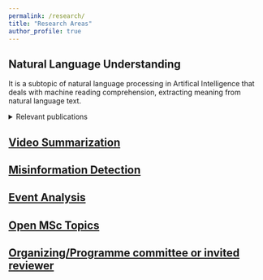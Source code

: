 ```yaml
---
permalink: /research/
title: "Research Areas"
author_profile: true
---
```


## Natural Language Understanding

It is a subtopic of natural language processing in Artifical Intelligence that deals with machine reading comprehension, extracting meaning from natural language text. 
<details>
<summary>Relevant publications</summary>

<p>Hakimov, S. (2019).  Learning Multilingual Semantic Parsers for Question Answering over Linked Data. A comparison of neural and probabilistic graphical model architectures. Bielefeld University, Germany (Doctoral Dissertation)<a href="https://pub.uni-bielefeld.de/download/2935619/2935620/Sherzod_Hakimov_PhD_Dissertation.pdf"><b>PDF</b></a></p>

Hakimov, S. , Jebbara, S., Cimiano, P. (2019).  Evaluating Architectural Choices for Deep Learning Approaches for Question Answering over Knowledge Bases.  In Proceedings of the 13th International Semantic Computing Conference (ICSC)
[Paper](https://pub.uni-bielefeld.de/download/2933089/2933090/hakimov_jebbara_cimiano_paper_38.pdf)

Ell B, Hakimov, S. , Braukmann, P., Cazzoli, L., Kaupmann, F., Mancino, A., Altaf Memon, J., Rother, K., Saini, A., Cimiano, P. (2017).  Towards a Large Corpus of Richly Annotated Web Tables for Knowledge Base Population. In Proceedings of 5th International Workshop on Linked Data for Information Extraction, co-located with the 16th International Semantic Web Conference (ISWC)
[Paper](https://pub.uni-bielefeld.de/download/2913458/2913604/TowardsALargeCorpusOfRichlyAnnotatedWebTablesForKnowledgeBasePopulation.pdf)

Hakimov, S., Jebbara, S., Cimiano, P. (2017).  AMUSE: Multilingual Semantic Parsing for Question Answering over Linked Data.  In Proceedings of the 16th International Semantic
Web Conference (ISWC)
[Paper](https://pub.uni-bielefeld.de/download/2913141/2913142/paper.pdf)

Ell, B., Hakimov, S., Cimiano, P. (2016). Statistical Induction of Coupled Domain/Range Restrictions from RDF Knowledge Bases. In Proceedings of 4th NLP and DBpedia Workshop,
co-located with the 15th International Semantic Web Conference (ISWC)
[Paper](https://pub.uni-bielefeld.de/download/2904967/2905746/Camera_ready__Workshop_NLP___DBpedia_2016.pdf)

Hakimov, S., ter Horst, H., Jebbara, S., Hartung, M., Cimiano, P. (2016). Combining textual and graph-based features for named entity disambiguation using undirected probabilistic graphical models. In Proceedings of 20th International Knowledge Engineering and Knowledge Management Conference (EKAW)
[Paper](https://pub.uni-bielefeld.de/download/2905552/2905808/paper.pdf)

Hakimov, S., Unger, C., Walter, S., Cimiano, P. (2015) Applying semantic parsing to question answering over linked data:  Addressing the lexical gap.   In Proceedings of International Conference on Applications of Natural Language to Information Systems (NLDB)
[Paper](https://pub.uni-bielefeld.de/download/2760642/2760651/qa_ccg_camera_ready_version.pdf)

Dogdu, E., Hakimov, S., Yumusak, S. (2014).  A data-model driven web application development framework. In Proceedings of the 2014 ACM Southeast Regional Conference
[Paper](https://pub.uni-bielefeld.de/download/2715998/2905809/a47-dogdu.pdf)

Hakimov, S. (2013). Named Entity Disambiguation using Linked Open Data. TOBB University, Ankara, Turkey (Master's Thesis)
[Paper](http://earsiv.etu.edu.tr/xmlui/bitstream/handle/20.500.11851/919/350357.pdf?sequence=1)

Hakimov, S., Tunc, H., Akimaliev, M., Dogdu, E. (2013) Semantic question answering system over linked data using relational patterns. In Proceedings of the Joint EDBT/ICDT 2013
Workshops
[Paper](https://pub.uni-bielefeld.de/download/2657454/2715983/a12-hakimov.pdf)

Hakimov, S., Oto, S. A., Dogdu, E. (2012).  Named entity recognition and disambiguation using linked data and graph-based centrality scoring. In Proceedings of the 4th international workshop on semantic web information management
[Paper](https://pub.uni-bielefeld.de/download/2657450/2715987/2012-nerso-swim.pdf)

</details>


## [Video Summarization](/research/video-summarization)

## [Misinformation Detection](/research/misinformation)

## [Event Analysis](/research/event-analysis)

## [Open MSc Topics](/research/msc-theses)

## [Organizing/Programme committee or invited reviewer](/research/conference-journal-reviews)



